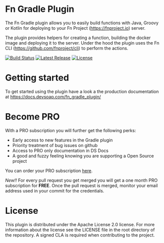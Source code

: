 # Fn Gradle Plugin

The Fn Gradle plugin allows you to easily build functions with Java, Groovy or Kotlin for deploying to your Fn Project (https://fnproject.io) server.

The plugin provides helpers for creating a function, building the docker image and deploying it to the server. Under the 
hood the plugin uses the Fn CLI (https://github.com/fnproject/cli) to perform the actions.

[![Build Status](https://api.travis-ci.org/devsoap/fn-gradle-plugin.svg?branch=master)](https://travis-ci.org/devsoap/fn-gradle-plugin)
[![Latest Release](https://img.shields.io/github/release/devsoap/fn-gradle-plugin.svg)](https://plugins.gradle.org/plugin/fn-gradle-plugin)
[![License](https://img.shields.io/github/license/devsoap/fn-gradle-plugin.svg)](https://github.com/devsoap/fn-gradle-plugin/blob/master/LICENSE)

# Getting started
To get started using the plugin have a look a the production documentation at https://docs.devsoap.com/fn_gradle_plugin/

# Become PRO

With a PRO subscription you will further get the following perks:

* Early access to new features in the Gradle plugin
* Priority treatment of bug issues on github
* Access to PRO only documentation in DS Docs
* A good and fuzzy feeling knowing you are supporting a Open Source project

You can order your PRO subscription [here](https://devsoap.com/store/?product=gradle-vaadin-flow).

*New!!* 
For every pull request you get merged you will get a one month PRO subscription for **FREE**. Once the pull request is merged, monitor your email address used in your commit for the credentials.

# License

This plugin is distributed under the Apache License 2.0 license. For more information about the license see the LICENSE file 
in the root directory of the repository. A signed CLA is required when contributing to the project.
